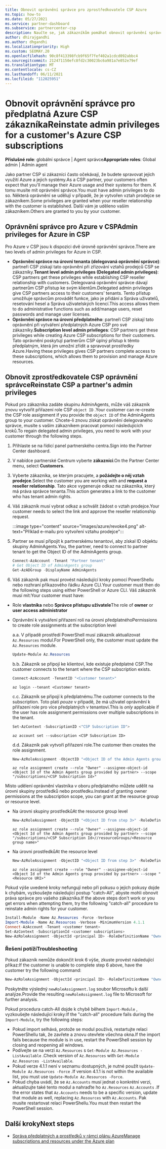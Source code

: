 ```yaml
---
title: Obnovit oprávnění správce pro zprostředkovatele CSP Azure
ms.topic: how-to
ms.date: 05/27/2021
ms.service: partner-dashboard
ms.subservice: partnercenter-csp
description: Naučte se, jak zákazníkům pomáhat obnovit oprávnění správce partnera, aby partner mohl spravovat předplatná Azure CSP zákazníka.
author: dhirajgandhi
ms.author: dhgandhi
ms.localizationpriority: High
ms.custom: SEOMAY.20
ms.openlocfilehash: 90c8f413398fcb9f65f7fef402a1cdcd092abbc4
ms.sourcegitcommit: 212471150efc8fd2c30023bc6a981a7e052e79ef
ms.translationtype: MT
ms.contentlocale: cs-CZ
ms.lasthandoff: 06/11/2021
ms.locfileid: "112025951"
---
```

# <a name="reinstate-admin-privileges-for-a-customers-azure-csp-subscriptions"></a><span data-ttu-id="ef728-103">Obnovit oprávnění správce pro předplatná Azure CSP zákazníka</span><span class="sxs-lookup"><span data-stu-id="ef728-103">Reinstate admin privileges for a customer's Azure CSP subscriptions</span></span>  

<span data-ttu-id="ef728-104">**Příslušné role**: globální správce | Agent správce</span><span class="sxs-lookup"><span data-stu-id="ef728-104">**Appropriate roles**: Global admin | Admin agent</span></span>

<span data-ttu-id="ef728-105">Jako partner CSP si zákazníci často očekávají, že budete spravovat jejich využití Azure a jejich systémy.</span><span class="sxs-lookup"><span data-stu-id="ef728-105">As a CSP partner, your customers often expect that you'll manage their Azure usage and their systems for them.</span></span> <span data-ttu-id="ef728-106">K tomu musíte mít oprávnění správce.</span><span class="sxs-lookup"><span data-stu-id="ef728-106">You must have admin privileges to do so.</span></span> <span data-ttu-id="ef728-107">Některá oprávnění se udělují v případě, že je vytvořen vztah prodejce se zákazníkem.</span><span class="sxs-lookup"><span data-stu-id="ef728-107">Some privileges are granted when your reseller relationship with the customer is established.</span></span> <span data-ttu-id="ef728-108">Další vám je uděleno vaším zákazníkem.</span><span class="sxs-lookup"><span data-stu-id="ef728-108">Others are granted to you by your customer.</span></span>

## <a name="admin-privileges-for-azure-in-csp"></a><span data-ttu-id="ef728-109">Oprávnění správce pro Azure v CSP</span><span class="sxs-lookup"><span data-stu-id="ef728-109">Admin privileges for Azure in CSP</span></span>

<span data-ttu-id="ef728-110">Pro Azure v CSP jsou k dispozici dvě úrovně oprávnění správce.</span><span class="sxs-lookup"><span data-stu-id="ef728-110">There are two levels of admin privileges for Azure in CSP.</span></span>

- <span data-ttu-id="ef728-111">**Oprávnění správce na úrovni tenanta (delegovaná oprávnění správce)**: partneři CSP získají tato oprávnění při zřizování vztahů prodejců CSP se zákazníky.</span><span class="sxs-lookup"><span data-stu-id="ef728-111">**Tenant level admin privileges (Delegated admin privileges)**:  CSP partners get these privileges while establishing CSP reseller relationship with customers.</span></span> <span data-ttu-id="ef728-112">Delegovaná oprávnění správce dávají partnerům CSP přístup ke svým klientům.</span><span class="sxs-lookup"><span data-stu-id="ef728-112">Delegated admin privileges give CSP partners access to their customers' tenants.</span></span> <span data-ttu-id="ef728-113">Tento přístup umožňuje správcům provádět funkce, jako je přidání a Správa uživatelů, resetování hesel a Správa uživatelských licencí.</span><span class="sxs-lookup"><span data-stu-id="ef728-113">This access allows them to do administrative functions such as add/manage users, reset passwords and manage user licenses.</span></span>
- <span data-ttu-id="ef728-114">**Oprávnění správce na úrovni předplatného**: partneři CSP získají tato oprávnění při vytváření předplatných Azure CSP pro své zákazníky.</span><span class="sxs-lookup"><span data-stu-id="ef728-114">**Subscription level admin privileges**: CSP partners get these privileges while creating Azure CSP subscriptions for their customers.</span></span> <span data-ttu-id="ef728-115">Tato oprávnění poskytují partnerům CSP úplný přístup k těmto předplatným, která jim umožní zřídit a spravovat prostředky Azure.</span><span class="sxs-lookup"><span data-stu-id="ef728-115">Having these privileges gives CSP partners complete access to these subscriptions, which allows them to provision and manage Azure resources.</span></span>

## <a name="reinstate-csp-a-partners-admin-privileges"></a><span data-ttu-id="ef728-116">Obnovit zprostředkovatele CSP oprávnění správce</span><span class="sxs-lookup"><span data-stu-id="ef728-116">Reinstate CSP a partner's admin privileges</span></span>

<span data-ttu-id="ef728-117">Pokud pro zákazníka zadáte skupinu AdminAgents, může váš zákazník znovu vytvořit přiřazení role CSP `object ID` .</span><span class="sxs-lookup"><span data-stu-id="ef728-117">Your customer can re-create the CSP role assignment if you provide the `object ID` of the AdminAgents group to your customer.</span></span> <span data-ttu-id="ef728-118">Chcete-li znovu získat oprávnění delegovaného správce, musíte s vaším zákazníkem pracovat pomocí následujících kroků.</span><span class="sxs-lookup"><span data-stu-id="ef728-118">To regain delegated admin privileges, you need to work with your customer through the following steps.</span></span>

1. <span data-ttu-id="ef728-119">Přihlaste se na řídicí panel partnerského centra.</span><span class="sxs-lookup"><span data-stu-id="ef728-119">Sign into the Partner Center dashboard.</span></span>

2. <span data-ttu-id="ef728-120">V nabídce partnerské Centrum vyberte **zákazníci**.</span><span class="sxs-lookup"><span data-stu-id="ef728-120">On the Partner Center menu, select **Customers**.</span></span>

3. <span data-ttu-id="ef728-121">Vyberte zákazníka, se kterým pracujete, a **požádejte o něj vztah prodejce**.</span><span class="sxs-lookup"><span data-stu-id="ef728-121">Select the customer you are working with and **request a reseller relationship**.</span></span> <span data-ttu-id="ef728-122">Tato akce vygeneruje odkaz na zákazníka, který má práva správce tenanta.</span><span class="sxs-lookup"><span data-stu-id="ef728-122">This action generates a link to the customer who has tenant admin rights.</span></span>

4. <span data-ttu-id="ef728-123">Váš zákazník musí vybrat odkaz a schválit žádost o vztah prodejce.</span><span class="sxs-lookup"><span data-stu-id="ef728-123">Your customer needs to select the link and approve the reseller relationship request.</span></span>

   :::image type="content" source="images/azure/revoke4.png" alt-text="Příklad e-mailu pro vytvoření vztahu prodejce":::

5. <span data-ttu-id="ef728-125">Partner se musí připojit k partnerskému tenantovi, aby získal ID objektu skupiny AdminAgents.</span><span class="sxs-lookup"><span data-stu-id="ef728-125">You, the partner, need to connect to partner tenant to get the Object ID of the AdminAgents group.</span></span>
  
   ```powershell
   Connect-AzAccount -Tenant "Partner tenant"
   # Get Object ID of AdminAgents group
   Get-AzADGroup -DisplayName AdminAgents
   ```

6. <span data-ttu-id="ef728-126">Váš zákazník pak musí provést následující kroky pomocí PowerShellu nebo rozhraní příkazového řádku Azure CLI.</span><span class="sxs-lookup"><span data-stu-id="ef728-126">Your customer must then do the following steps using either PowerShell or Azure CLI.</span></span> <span data-ttu-id="ef728-127">Váš zákazník musí mít:</span><span class="sxs-lookup"><span data-stu-id="ef728-127">Your customer must have:</span></span>

- <span data-ttu-id="ef728-128">Role **vlastníka** nebo **Správce přístupu uživatele**</span><span class="sxs-lookup"><span data-stu-id="ef728-128">The role of **owner** or **user access administrator**</span></span> 
- <span data-ttu-id="ef728-129">Oprávnění k vytváření přiřazení rolí na úrovni předplatného</span><span class="sxs-lookup"><span data-stu-id="ef728-129">Permissions to create role assignments at the subscription level</span></span>

   <span data-ttu-id="ef728-130">a.</span><span class="sxs-lookup"><span data-stu-id="ef728-130">a.</span></span> <span data-ttu-id="ef728-131">V případě prostředí PowerShell musí zákazník aktualizovat `Az.Resources` modul.</span><span class="sxs-lookup"><span data-stu-id="ef728-131">For PowerShell only, the customer must update the `Az.Resources` module.</span></span>
   ```powershell
   Update-Module Az.Resources
   ```

   <span data-ttu-id="ef728-132">b.</span><span class="sxs-lookup"><span data-stu-id="ef728-132">b.</span></span> <span data-ttu-id="ef728-133">Zákazník se připojí ke klientovi, kde existuje předplatné CSP.</span><span class="sxs-lookup"><span data-stu-id="ef728-133">The customer connects to the tenant where the CSP subscription exists.</span></span>
   ```powershell
   Connect-AzAccount -TenantID "<Customer tenant>"
   ```
   ```azurecli
   az login --tenant <Customer tenant>
   ```

   <span data-ttu-id="ef728-134">c.</span><span class="sxs-lookup"><span data-stu-id="ef728-134">c.</span></span> <span data-ttu-id="ef728-135">Zákazník se připojí k předplatnému.</span><span class="sxs-lookup"><span data-stu-id="ef728-135">The customer connects to the subscription.</span></span> <span data-ttu-id="ef728-136">Toto platí *pouze* v případě, že má uživatel oprávnění k přiřazení role pro více předplatných v tenantovi.</span><span class="sxs-lookup"><span data-stu-id="ef728-136">This is *only* applicable if the user has role assignment permissions over multiple subscriptions in the tenant.</span></span>

   ```powershell
   Set-AzContext -SubscriptionID <"CSP Subscription ID">
   ```
   ```azurecli
   az account set --subscription <CSP Subscription ID>
   ```

   <span data-ttu-id="ef728-137">d.</span><span class="sxs-lookup"><span data-stu-id="ef728-137">d.</span></span> <span data-ttu-id="ef728-138">Zákazník pak vytvoří přiřazení role.</span><span class="sxs-lookup"><span data-stu-id="ef728-138">The customer then creates the role assignment.</span></span>
    
   ```powershell
   New-AzRoleAssignment -ObjectID "<Object ID of the Admin Agents group provided by partner>" -RoleDefinitionName "Owner" -Scope "/subscriptions/'<CSP subscription ID>'"
   ```
   ```azurecli
   az role assignment create --role "Owner" --assignee-object-id <Object Id of the Admin Agents group provided by partner> --scope "/subscriptions/<CSP Subscription Id>"
   ```

<span data-ttu-id="ef728-139">Místo udělení oprávnění vlastníka v oboru předplatného můžete udělit na úrovni skupiny prostředků nebo prostředku.</span><span class="sxs-lookup"><span data-stu-id="ef728-139">Instead of granting owner permissions at the subscription scope, you can grant at the resource group or resource level.</span></span> 

- <span data-ttu-id="ef728-140">Na úrovni skupiny prostředků</span><span class="sxs-lookup"><span data-stu-id="ef728-140">At the resource group level</span></span>

   ```powershell
   New-AzRoleAssignment -ObjectID "<Object ID from step 3>" -RoleDefinitionName Owner -Scope "/subscriptions/'SubscriptionID of CSP subscription'/resourceGroups/'Resource group name'"
   ```
   ```azurecli
   az role assignment create --role "Owner" --assignee-object-id <Object Id of the Admin Agents group provided by partner> --scope "/subscriptions/<CSP Subscription Id>//resourceGroups/<Resource group name>"
   ```

- <span data-ttu-id="ef728-141">Na úrovni prostředků</span><span class="sxs-lookup"><span data-stu-id="ef728-141">At the resource level</span></span>

   ```powershell
   New-AzRoleAssignment -ObjectID "<Object ID from step 3>" -RoleDefinitionName Owner -Scope "<Resource URI>"
   ```
   ```azurecli
   az role assignment create --role "Owner" --assignee-object-id <Object Id of the Admin Agents group provided by partner> --scope "<Resource URI>"
   ```

<span data-ttu-id="ef728-142">Pokud výše uvedené kroky nefungují nebo při pokusu o jejich pokusy dojde k chybám, vyzkoušejte následující postup "catch-All", abyste mohli obnovit práva správce pro vašeho zákazníka.</span><span class="sxs-lookup"><span data-stu-id="ef728-142">If the above steps don't work or you get errors when attempting them, try the following "catch-all" procedure to reinstate admin rights for your customer.</span></span>

```powershell
Install-Module -Name Az.Resources -Force -Verbose
Import-Module -Name Az.Resources -Verbose -MinimumVersion 4.1.1
Connect-AzAccount -Tenant <customer tenant>
Set-AzContext -SubscriptionId <customer subscriptions>
New-AzRoleAssignment -ObjectId <principal ID> -RoleDefinitionName "Owner" -Scope "/subscriptions/<customer subscription>" -ObjectType "ForeignGroup"
```

### <a name="troubleshooting"></a><span data-ttu-id="ef728-143">Řešení potíží</span><span class="sxs-lookup"><span data-stu-id="ef728-143">Troubleshooting</span></span>

<span data-ttu-id="ef728-144">Pokud zákazník nemůže dokončit krok 6 výše, zkuste provést následující příkaz:</span><span class="sxs-lookup"><span data-stu-id="ef728-144">If the customer is unable to complete step 6 above, have the customer try the following command:</span></span>

```powershell
New-AzRoleAssignment -ObjectId <principal ID> -RoleDefinitionName "Owner" -Scope "/subscriptions/<costumer subscription>" -ObjectType "ForeignGroup" -Debug > newRoleAssignment.log
```

<span data-ttu-id="ef728-145">Poskytněte výsledný `newRoleAssignment.log` soubor Microsoftu k další analýze.</span><span class="sxs-lookup"><span data-stu-id="ef728-145">Provide the resulting `newRoleAssignment.log` file to Microsoft for further analysis.</span></span>

<span data-ttu-id="ef728-146">Pokud procedura catch-All dojde k chybě během `Import-Module` , vyzkoušejte následující kroky:</span><span class="sxs-lookup"><span data-stu-id="ef728-146">If the "catch-all" procedure fails during the `Import-Module`, try the following steps:</span></span>
- <span data-ttu-id="ef728-147">Pokud import selhává, protože se modul používá, restartujte relaci PowerShellu tak, že zavřete a znovu otevřete všechna okna.</span><span class="sxs-lookup"><span data-stu-id="ef728-147">If the import fails because the module is in use, restart the PowerShell session by closing and reopening all windows.</span></span>
- <span data-ttu-id="ef728-148">Podívejte se na verzi `Az.Resources` s `Get-Module Az.Resources -ListAvailable` .</span><span class="sxs-lookup"><span data-stu-id="ef728-148">Check version of `Az.Resources` with `Get-Module Az.Resources -ListAvailable`.</span></span>
- <span data-ttu-id="ef728-149">Pokud verze 4.1.1 není v seznamu dostupných, je nutné použít `Update-Module Az.Resources -Force` .</span><span class="sxs-lookup"><span data-stu-id="ef728-149">If version 4.1.1 is not within the available list, you must use `Update-Module Az.Resources -Force`.</span></span>
- <span data-ttu-id="ef728-150">Pokud chyba uvádí, že se `Az.Accounts` musí jednat o konkrétní verzi, aktualizujte také tento modul a nahraďte ho `Az.Resources` `Az.Accounts` .</span><span class="sxs-lookup"><span data-stu-id="ef728-150">If the error states that `Az.Accounts` needs to be a specific version, update that module as well, replacing `Az.Resources` with `Az.Accounts`.</span></span> <span data-ttu-id="ef728-151">Pak musíte restartovat relaci PowerShellu.</span><span class="sxs-lookup"><span data-stu-id="ef728-151">You must then restart the PowerShell session.</span></span>


## <a name="next-steps"></a><span data-ttu-id="ef728-152">Další kroky</span><span class="sxs-lookup"><span data-stu-id="ef728-152">Next steps</span></span>

- [<span data-ttu-id="ef728-153">Správa předplatných a prostředků v rámci plánu Azure</span><span class="sxs-lookup"><span data-stu-id="ef728-153">Manage subscriptions and resources under the Azure plan</span></span>](azure-plan-manage.md)

